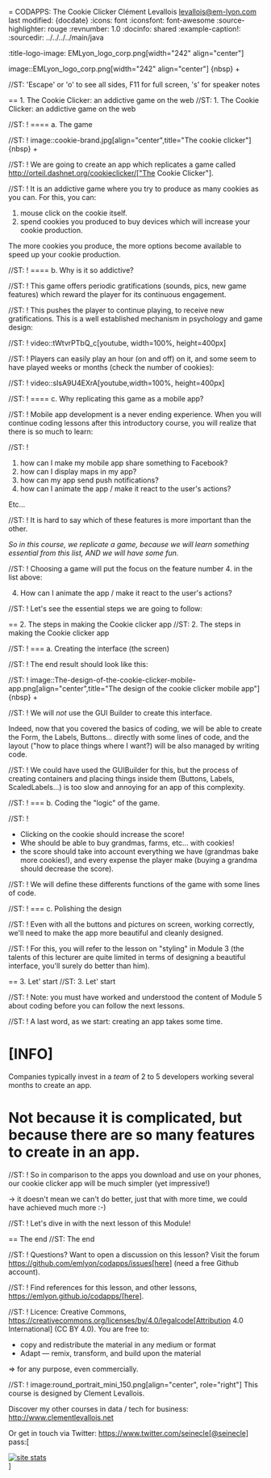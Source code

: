 = CODAPPS: The Cookie Clicker
Clément Levallois <levallois@em-lyon.com>
last modified: {docdate}
:icons: font
:iconsfont: font-awesome
:source-highlighter: rouge
:revnumber: 1.0
:docinfo: shared
:example-caption!:
:sourcedir: ../../../../main/java


:title-logo-image: EMLyon_logo_corp.png[width="242" align="center"]

image::EMLyon_logo_corp.png[width="242" align="center"]
{nbsp} +



//ST: 'Escape' or 'o' to see all sides, F11 for full screen, 's' for speaker notes

== 1. The Cookie Clicker: an addictive game on the web
//ST: 1. The Cookie Clicker: an addictive game on the web

//ST: !
==== a. The game

//ST: !
image::cookie-brand.jpg[align="center",title="The cookie clicker"]
{nbsp} +

//ST: !
We are going to create an app which replicates a game called http://orteil.dashnet.org/cookieclicker/["The Cookie Clicker"].

//ST: !
It is an addictive game where you try to produce as many cookies as you can. For this, you can:

1. mouse click on the cookie itself.
2. spend cookies you produced to buy devices which will increase your cookie production.

The more cookies you produce, the more options become available to speed up your cookie production.

//ST: !
==== b. Why is it so addictive?

//ST: !
This game offers periodic gratifications (sounds, pics, new game features) which reward the player for its continuous engagement.

//ST: !
This pushes the player to continue playing, to receive new gratifications.
This is a well established mechanism in psychology and game design:

//ST: !
video::tWtvrPTbQ_c[youtube, width=100%, height=400px]

//ST: !
Players can easily play an hour (on and off) on it, and some seem to have played weeks or months (check the number of cookies):

//ST: !
video::sIsA9U4EXrA[youtube,width=100%, height=400px]

//ST: !
==== c. Why replicating this game as a mobile app?

//ST: !
Mobile app development is a never ending experience.
When you will continue coding lessons after this introductory course, you will realize that there is so much to learn:

//ST: !
1. how can I make my mobile app share something to Facebook?
2. how can I display maps in my app?
3. how can my app send push notifications?
4. how can I animate the app / make it react to the user's actions?

Etc...

//ST: !
It is hard to say which of these features is more important than the other.

*So in this course, we replicate a game, because we will learn something essential from this list, AND we will have some fun.*

//ST: !
Choosing a game will put the focus on the feature number 4. in the list above:

 4. How can I animate the app / make it react to the user's actions?

//ST: !
Let's see the essential steps we are going to follow:

== 2. The steps in making the Cookie clicker app
//ST: 2. The steps in making the Cookie clicker app

//ST: !
=== a. Creating the interface (the screen)

//ST: !
The end result should look like this:

//ST: !
image::The-design-of-the-cookie-clicker-mobile-app.png[align="center",title="The design of the cookie clicker mobile app"]
{nbsp} +

//ST: !
We will *not* use the GUI Builder to create this interface.

Indeed, now that you covered the basics of coding, we will be able to create the Form, the Labels, Buttons... directly with some lines of code, and the layout ("how to place things where I want?) will be also managed by writing code.

//ST: !
We could have used the GUIBuilder for this, but the process of creating containers and placing things inside them (Buttons, Labels, ScaledLabels...) is too slow and annoying for an app of this complexity.

//ST: !
=== b. Coding the "logic" of the game.

//ST: !
- Clicking on the cookie should increase the score!
- Whe should be able to buy grandmas, farms, etc... with cookies!
- the score should take into account everything we have (grandmas bake more cookies!), and every expense the player make (buying a grandma should decrease the score).

//ST: !
We will define these differents functions of the game with some lines of code.

//ST: !
=== c. Polishing the design

//ST: !
Even with all the buttons and pictures on screen, working correctly, we'll need to make the app more beautiful and cleanly designed.

//ST: !
For this, you will refer to the lesson on "styling" in Module 3 (the talents of this lecturer are quite limited in terms of designing a beautiful interface, you'll surely do better than him).

== 3. Let' start
//ST: 3. Let' start

//ST: !
Note: you must have worked and understood the content of Module 5 about coding before you can follow the next lessons.

//ST: !
A last word, as we start: creating an app takes some time.

[INFO]
====
Companies typically invest in a *team* of 2 to 5 developers working several months to create an app.

Not because it is complicated, but because there are so many features to create in an app.
====

//ST: !
So in comparison to the apps you download and use on your phones, our cookie clicker app will be much simpler (yet impressive!)

-> it doesn't mean we can't do better, just that with more time, we could have achieved much more :-)

//ST: !
Let's dive in with the next lesson of this Module!

== The end
//ST: The end

//ST: !
Questions? Want to open a discussion on this lesson? Visit the forum https://github.com/emlyon/codapps/issues[here] (need a free Github account).

//ST: !
Find references for this lesson, and other lessons, https://emlyon.github.io/codapps/[here].

//ST: !
Licence: Creative Commons, https://creativecommons.org/licenses/by/4.0/legalcode[Attribution 4.0 International] (CC BY 4.0).
You are free to:

- copy and redistribute the material in any medium or format
- Adapt — remix, transform, and build upon the material

=> for any purpose, even commercially.

//ST: !
image:round_portrait_mini_150.png[align="center", role="right"]
This course is designed by Clement Levallois.

Discover my other courses in data / tech for business: http://www.clementlevallois.net

Or get in touch via Twitter: https://www.twitter.com/seinecle[@seinecle]
pass:[    <!-- Start of StatCounter Code for Default Guide -->
    <script type="text/javascript">
        var sc_project = 11592657;
        var sc_invisible = 1;
        var sc_security = "5154b75d";
        var scJsHost = (("https:" == document.location.protocol) ?
            "https://secure." : "http://www.");
        document.write("<sc" + "ript type='text/javascript' src='" +
            scJsHost +
            "statcounter.com/counter/counter.js'></" + "script>");
    </script>
    <noscript><div class="statcounter"><a title="site stats"
    href="http://statcounter.com/" target="_blank"><img
    class="statcounter"
    src="//c.statcounter.com/11592657/0/5154b75d/1/" alt="site
    stats"></a></div></noscript>
    <!-- End of StatCounter Code for Default Guide -->]

